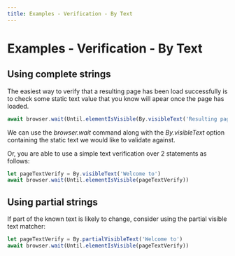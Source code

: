 ```yaml
---
title: Examples - Verification - By Text
---
```


# Examples - Verification - By Text

## Using complete strings

The easiest way to verify that a resulting page has been load successfully is to check some static text value that you know will apear once the page has loaded.

```typescript
await browser.wait(Until.elementIsVisible(By.visibleText('Resulting page text here')))
```
We can use the *browser.wait* command along with the *By.visibleText* option containing the static text we would like to validate against.

Or, you are able to use a simple text verification over 2 statements as follows:

```typescript
let pageTextVerify = By.visibleText('Welcome to')
await browser.wait(Until.elementIsVisible(pageTextVerify))
```

## Using partial strings

If part of the known text is likely to change, consider using the partial visible text matcher:

```typescript
let pageTextVerify = By.partialVisibleText('Welcome to')
await browser.wait(Until.elementIsVisible(pageTextVerify))
```

<!-- suffix -->
